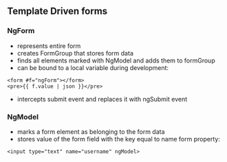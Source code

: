 ## Template Driven forms

### NgForm
* represents entire form
* creates FormGroup that stores form data
* finds all elements marked with NgModel and adds them to formGroup
* can be bound to a local variable during development:
```
<form #f="ngForm"></form>
<pre>{{ f.value | json }}</pre>
```
* intercepts submit event and replaces it with ngSubmit event


### NgModel
* marks a form element as belonging to the form data
* stores value of the form field with the key equal to name form property:
```
<input type="text" name="username" ngModel>
```
